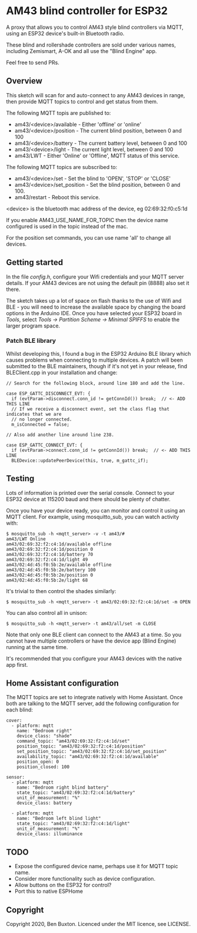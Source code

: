 # AM43  blind controller for ESP32

A proxy that allows you to control AM43 style blind controllers via MQTT,
using an ESP32 device's built-in Bluetooth radio.

These blind and rollershade controllers are sold under various names, including
Zemismart, A-OK and all use the "Blind Engine" app.

Feel free to send PRs.

## Overview
 
This sketch will scan for and auto-connect to any AM43 devices in range, then provide
MQTT topics to control and get status from them.

The following MQTT topis are published to:

- am43/&lt;device>/available - Either 'offline' or 'online'
- am43/&lt;device>/position  - The current blind position, between 0 and 100
- am43/&lt;device>/battery   - The current battery level, between 0 and 100
- am43/&lt;device>/light     - The current light level, between 0 and 100
- am43/LWT                - Either 'Online' or 'Offline', MQTT status of this service.

The following MQTT topics are subscribed to:

- am43/&lt;device>/set          - Set the blind to 'OPEN', 'STOP' or 'CLOSE'
- am43/&lt;device>/set_position - Set the blind position, between 0 and 100.
- am43/restart               - Reboot this service.

&lt;device> is the bluetooth mac address of the device, eg 02:69:32:f0:c5:1d

If you enable AM43_USE_NAME_FOR_TOPIC then the device name configured is used
in the topic instead of the mac.

For the position set commands, you can use name 'all' to change all devices.

## Getting started

In the file *config.h*, configure your Wifi credentials and your MQTT server
details. If your AM43 devices are not using the default pin (8888) also set it
there.

The sketch takes up a lot of space on flash thanks to the use of Wifi and BLE - you
will need to increase the available space by changing the board options in the
Arduino IDE. Once you have selected your ESP32 board in *Tools*, select 
*Tools -> Partition Scheme -> Minimal SPIFFS* to enable the larger program space.

### Patch BLE library

Whilst developing this, I found a bug in the ESP32 Arduino BLE library
which causes problems when connecting to multiple devices. A patch
will been submitted to the BLE maintainers, though if it's not yet in
your release, find BLEClient.cpp in your installation and change:

```
// Search for the following block, around line 180 and add the line.

case ESP_GATTC_DISCONNECT_EVT: {
  if (evtParam->disconnect.conn_id != getConnId()) break;  // <- ADD THIS LINE
  // If we receive a disconnect event, set the class flag that indicates that we are
  // no longer connected.
  m_isConnected = false;

// Also add another line around line 238.

case ESP_GATTC_CONNECT_EVT: {
  if (evtParam->connect.conn_id != getConnId()) break;  // <- ADD THIS LINE
  BLEDevice::updatePeerDevice(this, true, m_gattc_if);

```

## Testing

Lots of information is printed over the serial console. Connect to your ESP32 device
at 115200 baud and there should be plenty of chatter.

Once you have your device ready, you can monitor and control it using an MQTT
client. For example, using mosquitto_sub, you can watch activity with:

```
$ mosquitto_sub -h <mqtt_server> -v -t am43/#
am43/LWT Online
am43/02:69:32:f2:c4:1d/available offline
am43/02:69:32:f2:c4:1d/position 0
am43/02:69:32:f2:c4:1d/battery 70
am43/02:69:32:f2:c4:1d/light 49
am43/02:4d:45:f0:5b:2e/available offline
am43/02:4d:45:f0:5b:2e/battery 100
am43/02:4d:45:f0:5b:2e/position 0
am43/02:4d:45:f0:5b:2e/light 68
```

It's trivial to then control the shades similarly:

```
$ mosquitto_sub -h <mqtt_server> -t am43/02:69:32:f2:c4:1d/set -m OPEN
```

You can also control all in unison:

```
$ mosquitto_sub -h <mqtt_server> -t am43/all/set -m CLOSE
```

Note that only one BLE client can connect to the AM43 at a time. So you cannot
have multiple controllers or have the device app (Blind Engine) running at
the same time.

It's recommended that you configure your AM43 devices with the native app first.

## Home Assistant configuration

The MQTT topics are set to integrate natively with Home Assistant. Once both
are talking to the MQTT server, add the following configuration for each
blind:

```
cover:
  - platform: mqtt
    name: "Bedroom right"
    device_class: "shade"
    command_topic: "am43/02:69:32:f2:c4:1d/set"
    position_topic: "am43/02:69:32:f2:c4:1d/position"
    set_position_topic: "am43/02:69:32:f2:c4:1d/set_position"
    availability_topic: "am43/02:69:32:f2:c4:1d/available"
    position_open: 0
    position_closed: 100

sensor:
  - platform: mqtt
    name: "Bedroom right blind battery"
    state_topic: "am43/02:69:32:f2:c4:1d/battery"
    unit_of_measurement: "%"
    device_class: battery

  - platform: mqtt
    name: "Bedroom left blind light"
    state_topic: "am43/02:69:32:f2:c4:1d/light"
    unit_of_measurement: "%"
    device_class: illuminance

```

## TODO

 - Expose the configured device name, perhaps use it for MQTT topic name.
 - Consider more functionality such as device configuration.
 - Allow buttons on the ESP32 for control?
 - Port this to native ESPHome

## Copyright

Copyright 2020, Ben Buxton. Licenced under the MIT licence, see LICENSE.
